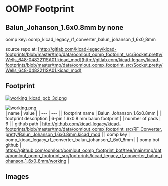# OOMP Footprint  
## Balun_Johanson_1.6x0.8mm  by none  
  
oomp key: oomp_kicad_legacy_rf_converter_balun_johanson_1_6x0_8mm  
  
source repo at: [http://gitlab.com/kicad-legacy/kicad-footprints/blob/master/tmp/data/oomlout_oomp_footprint_src/Socket.pretty/Wells_648-0482211SA01.kicad_mod](http://gitlab.com/kicad-legacy/kicad-footprints/blob/master/tmp/data/oomlout_oomp_footprint_src/Socket.pretty/Wells_648-0482211SA01.kicad_mod)  
## Footprint  
  
[![working_kicad_pcb_3d.png](working_kicad_pcb_3d_600.png)](working_kicad_pcb_3d.png)  
  
[![working.png](working_600.png)](working.png)  
| name | value | 
| --- | --- | 
| footprint name | Balun_Johanson_1.6x0.8mm | 
| footprint description | 6-pin 1.6x0.8 mm balun footprint | 
| number of pads | 6 | 
| github path | http://github.com/kicad-legacy/kicad-footprints/blob/master/tmp/data/oomlout_oomp_footprint_src/RF_Converter.pretty/Balun_Johanson_1.6x0.8mm.kicad_mod | 
| oomp key | oomp_kicad_legacy_rf_converter_balun_johanson_1_6x0_8mm | 
| oomp bot github | https://github.com/oomlout/oomlout_oomp_footprint_bot/tree/main/tmp/data/oomlout_oomp_footprint_src/footprints/kicad_legacy_rf_converter_balun_johanson_1_6x0_8mm/working | 
## Images  

